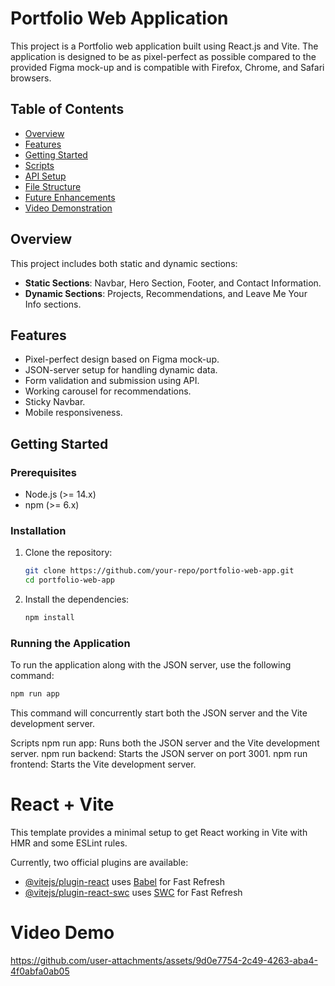 # Portfolio Web Application

This project is a Portfolio web application built using React.js and Vite. The application is designed to be as pixel-perfect as possible compared to the provided Figma mock-up and is compatible with Firefox, Chrome, and Safari browsers.

## Table of Contents

- [Overview](#overview)
- [Features](#features)
- [Getting Started](#getting-started)
- [Scripts](#scripts)
- [API Setup](#api-setup)
- [File Structure](#file-structure)
- [Future Enhancements](#future-enhancements)
- [Video Demonstration](#video-demonstration)

## Overview

This project includes both static and dynamic sections:

- **Static Sections**: Navbar, Hero Section, Footer, and Contact Information.
- **Dynamic Sections**: Projects, Recommendations, and Leave Me Your Info sections.

## Features

- Pixel-perfect design based on Figma mock-up.
- JSON-server setup for handling dynamic data.
- Form validation and submission using API.
- Working carousel for recommendations.
- Sticky Navbar.
- Mobile responsiveness.

## Getting Started

### Prerequisites

- Node.js (>= 14.x)
- npm (>= 6.x)

### Installation

1. Clone the repository:
   ```sh
   git clone https://github.com/your-repo/portfolio-web-app.git
   cd portfolio-web-app
   ```
2. Install the dependencies:
   ```sh
   npm install
   ```

### Running the Application

To run the application along with the JSON server, use the following command:

```sh
npm run app
```

This command will concurrently start both the JSON server and the Vite development server.

Scripts
npm run app: Runs both the JSON server and the Vite development server.
npm run backend: Starts the JSON server on port 3001.
npm run frontend: Starts the Vite development server.

# React + Vite

This template provides a minimal setup to get React working in Vite with HMR and some ESLint rules.

Currently, two official plugins are available:

- [@vitejs/plugin-react](https://github.com/vitejs/vite-plugin-react/blob/main/packages/plugin-react/README.md) uses [Babel](https://babeljs.io/) for Fast Refresh
- [@vitejs/plugin-react-swc](https://github.com/vitejs/vite-plugin-react-swc) uses [SWC](https://swc.rs/) for Fast Refresh

# Video Demo

https://github.com/user-attachments/assets/9d0e7754-2c49-4263-aba4-4f0abfa0ab05

